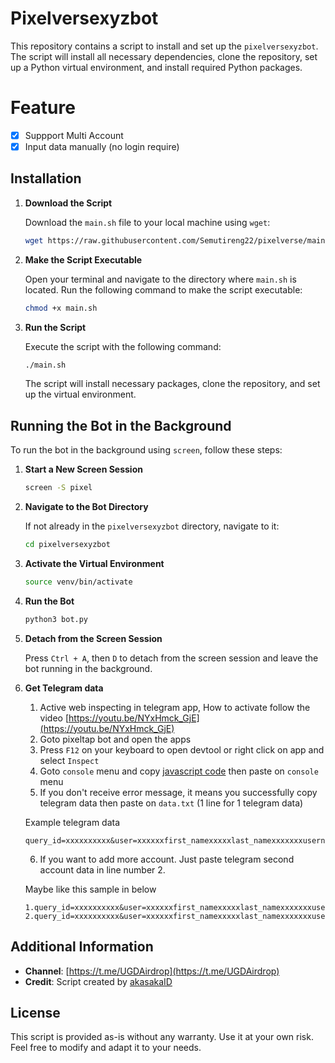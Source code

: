 # Pixelversexyzbot

This repository contains a script to install and set up the `pixelversexyzbot`. The script will install all necessary dependencies, clone the repository, set up a Python virtual environment, and install required Python packages.

# Feature

- [x] Suppport Multi Account
- [x] Input data manually (no login require)

## Installation

1. **Download the Script**

   Download the `main.sh` file to your local machine using `wget`:

   ```sh
   wget https://raw.githubusercontent.com/Semutireng22/pixelverse/main/main.sh
   ```

2. **Make the Script Executable**

   Open your terminal and navigate to the directory where `main.sh` is located. Run the following command to make the script executable:

   ```sh
   chmod +x main.sh
   ```

3. **Run the Script**

   Execute the script with the following command:

   ```sh
   ./main.sh
   ```

   The script will install necessary packages, clone the repository, and set up the virtual environment.

## Running the Bot in the Background

To run the bot in the background using `screen`, follow these steps:

1. **Start a New Screen Session**

   ```sh
   screen -S pixel
   ```

2. **Navigate to the Bot Directory**

   If not already in the `pixelversexyzbot` directory, navigate to it:

   ```sh
   cd pixelversexyzbot
   ```

3. **Activate the Virtual Environment**

   ```sh
   source venv/bin/activate
   ```

4. **Run the Bot**

   ```sh
   python3 bot.py
   ```

5. **Detach from the Screen Session**

   Press `Ctrl + A`, then `D` to detach from the screen session and leave the bot running in the background.

6. **Get Telegram data**
   
   1. Active web inspecting in telegram app, How to activate follow the video [https://youtu.be/NYxHmck_GjE](https://youtu.be/NYxHmck_GjE)
   2. Goto pixeltap bot and open the apps
   3. Press `F12` on your keyboard to open devtool or right click on app and select `Inspect`
   4. Goto `console` menu and copy [javascript code](#javascript-command-to-get-telegram-data-for-desktop) then paste on `console` menu
   5. If you don't receive error message, it means you successfully copy telegram data then paste on `data.txt` (1 line for 1 telegram data)
   
   Example telegram data

   ```
   query_id=xxxxxxxxxx&user=xxxxxxfirst_namexxxxxlast_namexxxxxxxusernamexxxxxxxlanguage_codexxxxxxxallows_write_to_pmxxxxxxx&auth_date=xxxxxx&hash=xxxxxxxxxxxxxxxxxxxxx
   ```

   6. If you want to add more account. Just paste telegram second account data in line number 2.
   
   Maybe like this sample in below

   ```
   1.query_id=xxxxxxxxxx&user=xxxxxxfirst_namexxxxxlast_namexxxxxxxusernamexxxxxxxlanguage_codexxxxxxxallows_write_to_pmxxxxxxx&auth_date=xxxxxx&hash=xxxxxxxxxxxxxxxxxxxxx
   2.query_id=xxxxxxxxxx&user=xxxxxxfirst_namexxxxxlast_namexxxxxxxusernamexxxxxxxlanguage_codexxxxxxxallows_write_to_pmxxxxxxx&auth_date=xxxxxx&hash=xxxxxxxxxxxxxxxxxxxxx
   ```

## Additional Information

- **Channel**: [https://t.me/UGDAirdrop](https://t.me/UGDAirdrop)
- **Credit**: Script created by [akasakaID](akasakaid/pixelversexyzbot/)

## License

This script is provided as-is without any warranty. Use it at your own risk. Feel free to modify and adapt it to your needs.
```
